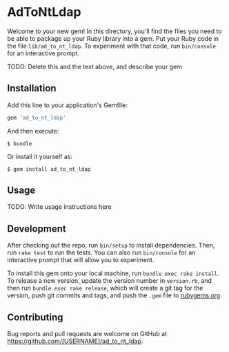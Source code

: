 # AdToNtLdap

Welcome to your new gem! In this directory, you'll find the files you need to be able to package up your Ruby library into a gem. Put your Ruby code in the file `lib/ad_to_nt_ldap`. To experiment with that code, run `bin/console` for an interactive prompt.

TODO: Delete this and the text above, and describe your gem

## Installation

Add this line to your application's Gemfile:

```ruby
gem 'ad_to_nt_ldap'
```

And then execute:

    $ bundle

Or install it yourself as:

    $ gem install ad_to_nt_ldap

## Usage

TODO: Write usage instructions here

## Development

After checking out the repo, run `bin/setup` to install dependencies. Then, run `rake test` to run the tests. You can also run `bin/console` for an interactive prompt that will allow you to experiment.

To install this gem onto your local machine, run `bundle exec rake install`. To release a new version, update the version number in `version.rb`, and then run `bundle exec rake release`, which will create a git tag for the version, push git commits and tags, and push the `.gem` file to [rubygems.org](https://rubygems.org).

## Contributing

Bug reports and pull requests are welcome on GitHub at https://github.com/[USERNAME]/ad_to_nt_ldap.
